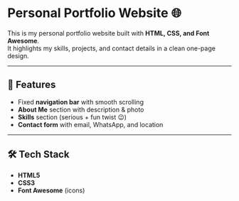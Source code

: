 # Personal Portfolio Website 🌐  

This is my personal portfolio website built with **HTML, CSS, and Font Awesome**.  
It highlights my skills, projects, and contact details in a clean one-page design.  

---

## 🚀 Features
- Fixed **navigation bar** with smooth scrolling  
- **About Me** section with description & photo  
- **Skills** section (serious + fun twist 😉)  
- **Contact form** with email, WhatsApp, and location  

---

## 🛠️ Tech Stack
- **HTML5**  
- **CSS3**  
- **Font Awesome** (icons)
